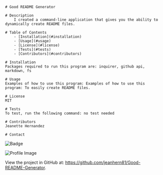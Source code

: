 
    # Good README Generator 
    
    # Description
        I created a command-line application that gives you the ability to dynamically create README files.

    # Table of Contents
        - [Installation](#installation)
        - [Usage](#usage)
        - [License](#license)
        - [Tests](#tests)
        - [Contributors](#contributors)

    # Installation
    Packages required to run this program are: inquirer, github api, markdown, fs
    
    # Usage
    Examples of how to use this program: Examples of how to use this program: To easily create README files.

    # License
    MIT

    # Tests
    To test, run the following command: no test needed

    # Contributors
    Jeanette Hernandez

    # Contact
    
![Badge](https://img.shields.io/badge/Github-jeanhern81-4cbbb9) 
    
![Profile Image](https://github.com/jeanhern81.png?size=60)
    
View the project in GitHub at: https://github.com/jeanhern81/Good-README-Generator.